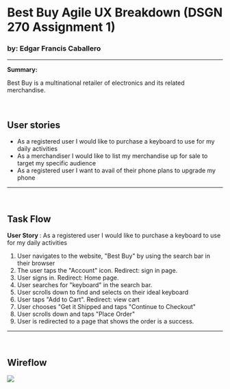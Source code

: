 


<h1><strong>Best Buy Agile UX Breakdown </strong> (DSGN 270 Assignment 1) </h1>
<h3>by: Edgar Francis Caballero </h3>
<hr>
<strong> Summary: </strong>

Best Buy is a multinational retailer of electronics and its related merchandise. 


<br>

## User stories 
 - As a registered user I would like to purchase a keyboard to use for my daily activities
  - As a merchandiser I would like to list my merchandise up for sale to target my specific audience 
   - As a registered user I want to avail of their phone plans to upgrade my phone
<hr>
<br>

## Task Flow
<strong> User Story </strong>: As a registered user I would like to purchase a keyboard to use for my daily activities
1. User navigates to the website, "Best Buy" by using the search bar in their browser
2. The user taps the "Account" icon. Redirect: sign in page.
3. User signs in. Redirect: Home page.
4. User searches for "keyboard" in the search bar.
5. User scrolls down to find and selects on their ideal keyboard
6. User taps "Add to Cart". Redirect: view cart
7. User chooses "Get it Shipped and taps "Continue to Checkout"
8. User scrolls down and taps "Place Order"
9. User is redirected to a page that shows the order is a success.

<hr>
<br>

## Wireflow
<img src="images/bestbuy-wireframe1.png"/>



